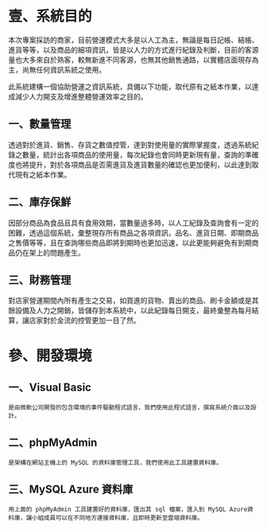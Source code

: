 壹、系統目的
===
本次專案採訪的商家，目前營運模式大多是以人工為主，無論是每日記帳、結帳、進貨等等，以及商品的細項資訊，皆是以人力的方式進行紀錄及判斷，目前的客源量也大多來自於熟客，較無新進不同客源，也無其他銷售通路，以實體店面現存為主，尚無任何資訊系統之使用。

此系統建構一個協助營運之資訊系統，具備以下功能，取代原有之紙本作業，以達成減少人力開支及增進整體營運效率之目的。

一、數量管理
---
透過對於進貨、銷售、存貨之數值控管，達到對使用量的實際掌握度，透過系統紀錄之數量，統計出各項商品的使用量，每次紀錄也會同時更新現有量，查詢的準確度也將提升，對於各項商品是否需進貨及進貨數量的確認也更加便利，以此達到取代現有之紙本作業。

二、庫存保鮮
---
因部分商品為食品且具有食用效期，當數量過多時，以人工紀錄及查詢會有一定的困難，透過這個系統，彙整現存所有商品之各項資訊，品名、進貨日期、即期商品之售價等等，且在查詢哪些商品即將到期時也更加迅速，以此更能夠避免有到期商品仍在架上的問題產生。

三、財務管理 
---
對店家營運期間內所有產生之交易，如買進的貨物、賣出的商品、刷卡金額或是其餘設備及人力之開銷，皆儲存到本系統中，以此紀錄每日開支，最終彙整為每月結算，讓店家對於金流的控管更加一目了然。

參、開發環境
===
一、Visual Basic
---
    是由微軟公司開發的包含環境的事件驅動程式語言，我們使用此程式語言，撰寫系統介面以及設計。
  
二、phpMyAdmin
---
    是架構在網站主機上的 MySQL 的資料庫管理工具，我們使用此工具建置資料庫。
  
三、MySQL Azure 資料庫
---
    用上面的 phpMyAdmin 工具建置好的資料庫，匯出其 sql 檔案，匯入到 MySQL Azure資料庫，讓小組成員可以在不同地方連接資料庫，且即時更新至雲端資料庫。
